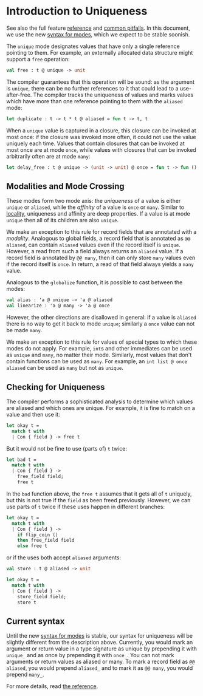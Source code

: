 # Introduction to Uniqueness

See also the full feature [reference](reference.md) and [common pitfalls](pitfalls.md).
In this document, we use the new [syntax for modes](../modes/syntax.md),
which we expect to be stable soonish.

The `unique` mode designates values that have only a single reference pointing
to them. For example, an externally allocated data structure might support a
`free` operation:

```ocaml
val free : t @ unique -> unit
```

The compiler guarantees that this operation will be sound: as the argument is
`unique`, there can be no further references to it that could lead to a
use-after-free. The compiler tracks the uniqueness of values and marks values
which have more than one reference pointing to them with the `aliased` mode:

```ocaml
let duplicate : t -> t * t @ aliased = fun t -> t, t
```

When a `unique` value is captured in a closure, this closure can be invoked at
most once: if the closure was invoked more often, it could not use the value
uniquely each time. Values that contain closures that can be invoked at most
once are at mode `once`, while values with closures that can be invoked
arbitrarily often are at mode `many`:

```ocaml
let delay_free : t @ unique -> (unit -> unit) @ once = fun t -> fun () -> free t
```

## Modalities and Mode Crossing

These modes form two mode axis: the _uniqueness_ of a value is either `unique`
or `aliased`, while the _affinity_ of a value is `once` or `many`. Similar to
[locality](../local/intro.md), uniqueness and affinity are deep properties. If a
value is at mode `unique` then all of its children are also `unique`.

We make an exception to this rule for record fields that are annotated with a
_modality_. Analogous to global fields, a record field that is annotated as `@@
aliased`, can contain `aliased` values even if the record itself is `unique`.
However, a read from such a field always returns an `aliased` value. If a record
field is annotated by `@@ many`, then it can only store `many` values even if
the record itself is `once`. In return, a read of that field always yields a
`many` value.

Analogous to the `globalize` function, it is possible to cast between the modes:

```ocaml
val alias : 'a @ unique -> 'a @ aliased
val linearize : 'a @ many -> 'a @ once
```

However, the other directions are disallowed in general: if a value is `aliased`
there is no way to get it back to mode `unique`; similarly a `once` value can
not be made `many`.

We make an exception to this rule for values of special types to which these
modes do not apply. For example, `int`s and other immediates can be used as
`unique` and `many`, no matter their mode. Similarly, most values that don't
contain functions can be used as `many`. For example, an `int list @ once
aliased` can be used as `many` but not as `unique`.

## Checking for Uniqueness

The compiler performs a sophisticated analysis to determine which values are
aliased and which ones are unique. For example, it is fine to match on a value
and then use it:

```ocaml
let okay t =
  match t with
  | Con { field } -> free t
```

But it would not be fine to use (parts of) `t` twice:

```ocaml
let bad t =
  match t with
  | Con { field } ->
    free_field field;
    free t
```

In the `bad` function above, the `free t` assumes that it gets all of `t`
uniquely, but this is not true if the `field` as been freed previously. However,
we can use parts of `t` twice if these uses happen in different branches:

```ocaml
let okay t =
  match t with
  | Con { field } ->
    if flip_coin ()
    then free_field field
    else free t
```

or if the uses both accept `aliased` arguments:

```ocaml
val store : t @ aliased -> unit

let okay t =
  match t with
  | Con { field } ->
    store_field field;
    store t
```

## Current syntax

Until the new [syntax for modes](../modes/syntax.md) is stable, our syntax for
uniqueness will be slightly different from the description above. Currently, you
would mark an argument or return value in a type signature as unique by
prepending it with `unique_` and as once by prepending it with `once_`. You can
not mark arguments or return values as aliased or many. To mark a record field
as `@@ aliased`, you would prepend `aliased_` and to mark it as `@@ many`, you
would prepend `many_`.

For more details, read [the reference](./reference.md).
